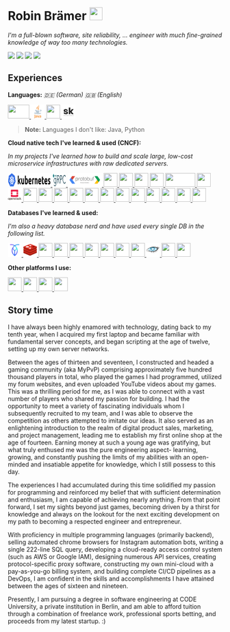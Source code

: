 # Robin Brämer <img src="https://raw.githubusercontent.com/MartinHeinz/MartinHeinz/master/wave.gif" width="30px" height="30px" />
_I'm a full-blown software, site reliability, ... engineer with much fine-grained knowledge of way too many technologies._

![](https://img.shields.io/badge/-Gopher-informational?style=for-the-badge&logo=Go)
![](https://img.shields.io/badge/-Kubernetes-informational?style=for-the-badge&logo=kubernetes)
![](https://img.shields.io/badge/-Games-informational?style=for-the-badge&logo=Minecraft)
![](https://img.shields.io/badge/-FinTech-informational?style=for-the-badge&logo=Bitcoin)

## Experiences

**Languages:**
_🇩🇪 (German) 🇬🇧 (English)_

<a href="https://github.com/golang/go">
    <img height="32" width="50" style="background-color:white" src="https://go.dev/images/go-logo-white.svg" />
</a>
<a href="https://github.com/openjdk/">
    <img height="32" width="32" style="background-color:white" src="https://raw.githubusercontent.com/github/explore/80688e429a7d4ef2fca1e82350fe8e3517d3494d/topics/java/java.png" />
</a>
<a href="https://github.com/python">
    <img height="32" width="32" style="background-color:white" src="https://avatars.githubusercontent.com/u/1525981?s=32" />
</a>
<a href="https://skriptlang.github.io/Skript/">
    <img height="32" width="32" style="background-color:white" src="https://github.com/SkriptLang/Skript/blob/7a1929aa22a301e0a1386ace92429b114f0bc777/docs/assets/Logo/Skript%20Logo%20Trans.png?raw=true" />
</a>

> **Note:** Languages I don't like: Java, Python

**Cloud native tech I've learned & used (CNCF):**

_In my projects I've learned how to build and scale large, low-cost microservice infrastructures with raw dedicated servers._

<a href="https://github.com/kubernetes">
<img height="32" width="100" style="background-color:white" src="./etc/Kubernetes_logo.svg" />
</a>
<a href="https://github.com/grpc">
<img height="32" width="32" style="background-color:white" src="./etc/grpc.svg" />
</a>
<a href="https://github.com/protocolbuffers/protobuf">
<img height="32" width="80" src="./etc/pb.png" />
</a>
<a href="https://github.com/containerd/containerd">
<img height="32" width="32" style="background-color:white" src="https://avatars.githubusercontent.com/u/14037953?s=32" />
</a>
<a href="https://github.com/istio/istio">
<img height="32" width="32" style="background-color:white" src="https://landscape.cncf.io/logos/istio.svg" />
</a>
<a href="https://github.com/cilium/cilium">
<img height="32" width="32" style="background-color:white" src="https://landscape.cncf.io/logos/cilium.svg" />
</a>
<a href="https://github.com/rook/rook">
<img height="32" width="32" style="background-color:white" src="https://landscape.cncf.io/logos/rook.svg" />
</a>
<a href="https://github.com/kubernetes-sigs/kubebuilder">
<img height="32" width="70" style="background-color:white" src="https://book.kubebuilder.io/logos/logo-single-line.png" />
</a>
<a href="https://github.com/maas/maas">
<img height="32" width="32" style="background-color:white" src="https://landscape.cncf.io/logos/maas.svg" />
</a>
<a href="https://github.com/openstack">
<img height="32" width="32" style="background-color:white" src="./etc/openstack.png" />
</a>
<a href="https://github.com/k8snetworkplumbingwg/multus-cni">
<img height="32" width="32" style="background-color:white" src="https://landscape.cncf.io/logos/multus.svg" />
</a>
<a href="https://github.com/kubeovn/kube-ovn">
<img height="32" width="32" style="background-color:white" src="https://landscape.cncf.io/logos/kube-ovn.svg" />
</a>
<a href="https://github.com/prometheus/prometheus">
<img height="32" width="32" style="background-color:white" src="https://unpkg.com/simple-icons@latest/icons/prometheus.svg" />
</a>
<a href="https://github.com/open-policy-agent/opa">
<img height="32" width="32" style="background-color:white" src="https://landscape.cncf.io/logos/open-policy-agent-opa.svg" />
</a>
<a href="https://github.com/kubevirt/kubevirt">
<img height="32" width="32" style="background-color:white" src="https://landscape.cncf.io/logos/kube-virt.svg" />
</a>
<a href="https://github.com/cloudevents">
<img height="32" width="32" style="background-color:white" src="https://landscape.cncf.io/logos/cloud-events.svg" />
</a>
<a href="https://github.com/fluxcd">
<img height="32" width="32" style="background-color:white" src="https://landscape.cncf.io/logos/flux.svg" />
</a>
<a href="https://github.com/nats-io">
<img height="32" width="32" style="background-color:white" src="https://landscape.cncf.io/logos/nats.svg" />
</a>
<a href="https://github.com/operator-framework/operator-sdk">
<img height="32" width="32" style="background-color:white" src="https://landscape.cncf.io/logos/operator-framework.svg" />
</a>
<a href="https://github.com/containernetworking/cni">
<img height="32" width="32" style="background-color:white" src="https://landscape.cncf.io/logos/container-network-interface-cni.svg" />
</a>
<a href="https://github.com/CrunchyData/postgres-operator">
<img height="32" width="32" style="background-color:white" src="https://landscape.cncf.io/logos/crunchy-postgres-operator.svg" />
</a>
<a href="https://github.com/kubemq-io/kubemq-community">
<img height="32" width="32" style="background-color:white" src="https://landscape.cncf.io/logos/kube-mq.svg" />
</a>

**Databases I've learned & used:**

_I'm also a heavy database nerd and have used every single DB in the following list._

<a href="https://github.com/cockroachdb/cockroach">
    <img height="32" width="32" style="background-color:white" src="./etc/Cockroach_Labs_Logo.png" />
</a>
<a href="https://github.com/redis/redis">
    <img height="32" width="32" style="background-color:white" src="./etc/redis.png" />
</a>
<a href="https://github.com/graphql">
    <img height="32" width="32" style="background-color:white" src="https://avatars.githubusercontent.com/u/13958706?s=32" />
</a>
<a href="https://github.com/dgraph-io/badger">
    <img height="32" width="32" style="background-color:white" src="https://unpkg.com/simple-icons@latest/icons/badgr.svg" />
</a>
<a href="https://github.com/etcd-io/etcd">
    <img height="32" width="32" style="background-color:white" src="https://avatars.githubusercontent.com/u/41972792?s=32" />
</a>
<a href="https://github.com/postgres">
    <img height="32" width="32" style="background-color:white" src="https://avatars.githubusercontent.com/u/177543?s=32" />
</a>
<a href="https://github.com/couchbase">
    <img height="32" width="32" style="background-color:white" src="https://avatars.githubusercontent.com/u/605755?s=32" />
</a>
<a href="https://github.com/mysql">
    <img height="32" width="32" style="background-color:white" src="https://avatars.githubusercontent.com/u/2452804?s=32" />
</a>
<a href="https://github.com/MariaDB/">
    <img height="32" width="32" style="background-color:white" src="https://avatars.githubusercontent.com/u/4739304?s=32" />
</a>
<a href="https://github.com/apache/cassandra">
    <img height="32" width="32" style="background-color:white" src="./etc/cassandra.png" />
</a>
<a href="https://github.com/sqlite/sqlite">
    <img height="32" width="32" style="background-color:white" src="https://avatars.githubusercontent.com/u/48680494?s=32" />
</a>
<a href="https://cloud.google.com/firestore">
    <img height="32" width="32" style="background-color:white" src="https://unpkg.com/simple-icons@latest/icons/googlecloud.svg" />
</a>

**Other platforms I use:**

<a href="https://gitlab.com/robinbraemer">
    <img height="32" width="32" style="background-color:white" src="https://avatars.githubusercontent.com/u/22105643?s=32" />
</a>
<a href="https://github.com/robinbraemer">
    <img height="32" width="32" style="background-color:white" src="https://avatars.githubusercontent.com/u/9919?s=32" />
</a>
<a href="https://www.jetbrains.com/">
    <img height="32" width="32" style="background-color:white" src="https://avatars.githubusercontent.com/u/878437?s=32" />
</a>
<a href="https://cloud.google.com/">
    <img height="32" width="32" style="background-color:white" src="https://avatars.githubusercontent.com/u/2810941?s=32" />
</a>

## Story time

I have always been highly enamored with technology, dating back to my tenth year, when I acquired my first laptop and became familiar with fundamental server concepts, and began scripting at the age of twelve, setting up my own server networks.

Between the ages of thirteen and seventeen, I constructed and headed a gaming community (aka MyPvP) comprising approximately five hundred thousand players in total, who played the games I had programmed, utilized my forum websites, and even uploaded YouTube videos about my games. This was a thrilling period for me, as I was able to connect with a vast number of players who shared my passion for building. I had the opportunity to meet a variety of fascinating individuals whom I subsequently recruited to my team, and I was able to observe the competition as others attempted to imitate our ideas. It also served as an enlightening introduction to the realm of digital product sales, marketing, and project management, leading me to establish my first online shop at the age of fourteen. Earning money at such a young age was gratifying, but what truly enthused me was the pure engineering aspect- learning, growing, and constantly pushing the limits of my abilities with an open-minded and insatiable appetite for knowledge, which I still possess to this day.

The experiences I had accumulated during this time solidified my passion for programming and reinforced my belief that with sufficient determination and enthusiasm, I am capable of achieving nearly anything. From that point forward, I set my sights beyond just games, becoming driven by a thirst for knowledge and always on the lookout for the next exciting development on my path to becoming a respected engineer and entrepreneur.

With proficiency in multiple programming languages (primarily backend), selling automated chrome browsers for Instagram automation bots, writing a single 222-line SQL query, developing a cloud-ready access control system (such as AWS or Google IAM), designing numerous API services, creating protocol-specific proxy software, constructing my own mini-cloud with a pay-as-you-go billing system, and building complete CI/CD pipelines as a DevOps, I am confident in the skills and accomplishments I have attained between the ages of sixteen and nineteen.

Presently, I am pursuing a degree in software engineering at CODE University, a private institution in Berlin, and am able to afford tuition through a combination of freelance work, professional sports betting, and proceeds from my latest startup. :)

<!--
**robinbraemer/robinbraemer** is a ✨ _special_ ✨ repository because its `README.md` (this file) appears on your GitHub profile.

Here are some ideas to get you started:

- 🔭 I’m currently working on ...
- 🌱 I’m currently learning ...
- 👯 I’m looking to collaborate on ...
- 🤔 I’m looking for help with ...
- 💬 Ask me about ...
- 📫 How to reach me: ...
- 😄 Pronouns: ...
- ⚡ Fun fact: ...

<a href="https://github.com/anuraghazra/github-readme-stats">
  <img align="center" src="https://github-readme-stats.vercel.app/api/pin/?username=anuraghazra&repo=github-readme-stats" />
</a>
<a href="https://github.com/anuraghazra/convoychat">
  <img align="center" src="https://github-readme-stats.vercel.app/api/pin/?username=anuraghazra&repo=convoychat" />
</a>
<a href="https://github.com/anuraghazra/convoychat">
  <img align="center" src="https://github-readme-stats.vercel.app/api/pin/?username=anuraghazra&repo=convoychat" />
</a>

-->

